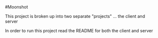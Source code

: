 #Moonshot

This project is broken up into two separate "projects" ... the client and server

In order to run this project read the README for both the client and server
